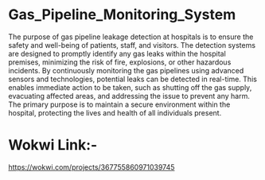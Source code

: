# Gas_Pipeline_Monitoring_System

The purpose of gas pipeline leakage detection at hospitals is to ensure
the safety and well-being of patients, staff, and visitors. The detection
systems are designed to promptly identify any gas leaks within the
hospital premises, minimizing the risk of fire, explosions, or other
hazardous incidents. By continuously monitoring the gas pipelines
using advanced sensors and technologies, potential leaks can be
detected in real-time. This enables immediate action to be taken, such
as shutting off the gas supply, evacuating affected areas, and
addressing the issue to prevent any harm. The primary purpose is to
maintain a secure environment within the hospital, protecting the
lives and health of all individuals present.

# Wokwi Link:-

https://wokwi.com/projects/367755860971039745
